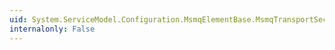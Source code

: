 ```yaml
---
uid: System.ServiceModel.Configuration.MsmqElementBase.MsmqTransportSecurity
internalonly: False
---
```

